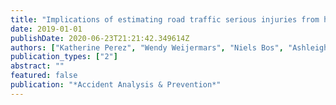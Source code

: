 ```yaml
---
title: "Implications of estimating road traffic serious injuries from hospital data"
date: 2019-01-01
publishDate: 2020-06-23T21:21:42.349614Z
authors: ["Katherine Perez", "Wendy Weijermars", "Niels Bos", "Ashleigh J Filtness", "Robert Bauer", "Heiko Johannsen", "Nina Nuyttens", "Lea Pascal", "Pete Thomas", "M Olabarria", " others"]
publication_types: ["2"]
abstract: ""
featured: false
publication: "*Accident Analysis & Prevention*"
---
```


